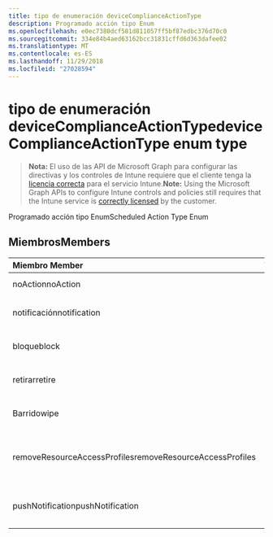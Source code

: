 ```yaml
---
title: tipo de enumeración deviceComplianceActionType
description: Programado acción tipo Enum
ms.openlocfilehash: e0ec7380dcf581d811057ff5bf87edbc376d70c0
ms.sourcegitcommit: 334e84b4aed63162bcc31831cffd6d363dafee02
ms.translationtype: MT
ms.contentlocale: es-ES
ms.lasthandoff: 11/29/2018
ms.locfileid: "27028594"
---
```

# <a name="devicecomplianceactiontype-enum-type"></a><span data-ttu-id="adc59-103">tipo de enumeración deviceComplianceActionType</span><span class="sxs-lookup"><span data-stu-id="adc59-103">deviceComplianceActionType enum type</span></span>

> <span data-ttu-id="adc59-104">**Nota:** El uso de las API de Microsoft Graph para configurar las directivas y los controles de Intune requiere que el cliente tenga la [licencia correcta](https://go.microsoft.com/fwlink/?linkid=839381) para el servicio Intune.</span><span class="sxs-lookup"><span data-stu-id="adc59-104">**Note:** Using the Microsoft Graph APIs to configure Intune controls and policies still requires that the Intune service is [correctly licensed](https://go.microsoft.com/fwlink/?linkid=839381) by the customer.</span></span>

<span data-ttu-id="adc59-105">Programado acción tipo Enum</span><span class="sxs-lookup"><span data-stu-id="adc59-105">Scheduled Action Type Enum</span></span>
## <a name="members"></a><span data-ttu-id="adc59-106">Miembros</span><span class="sxs-lookup"><span data-stu-id="adc59-106">Members</span></span>
|<span data-ttu-id="adc59-107">Miembro	</span><span class="sxs-lookup"><span data-stu-id="adc59-107">Member</span></span>|<span data-ttu-id="adc59-108">Valor</span><span class="sxs-lookup"><span data-stu-id="adc59-108">Value</span></span>|<span data-ttu-id="adc59-109">Descripción</span><span class="sxs-lookup"><span data-stu-id="adc59-109">Description</span></span>|
|:---|:---|:---|
|<span data-ttu-id="adc59-110">noAction</span><span class="sxs-lookup"><span data-stu-id="adc59-110">noAction</span></span>|<span data-ttu-id="adc59-111">0</span><span class="sxs-lookup"><span data-stu-id="adc59-111">0</span></span>|<span data-ttu-id="adc59-112">Ninguna acción</span><span class="sxs-lookup"><span data-stu-id="adc59-112">No Action</span></span>|
|<span data-ttu-id="adc59-113">notificación</span><span class="sxs-lookup"><span data-stu-id="adc59-113">notification</span></span>|<span data-ttu-id="adc59-114">1</span><span class="sxs-lookup"><span data-stu-id="adc59-114">1</span></span>|<span data-ttu-id="adc59-115">Enviar una notificación</span><span class="sxs-lookup"><span data-stu-id="adc59-115">Send Notification</span></span>|
|<span data-ttu-id="adc59-116">bloque</span><span class="sxs-lookup"><span data-stu-id="adc59-116">block</span></span>|<span data-ttu-id="adc59-117">2</span><span class="sxs-lookup"><span data-stu-id="adc59-117">2</span></span>|<span data-ttu-id="adc59-118">Bloquear el dispositivo en AAD</span><span class="sxs-lookup"><span data-stu-id="adc59-118">Block the device in AAD</span></span>|
|<span data-ttu-id="adc59-119">retirar</span><span class="sxs-lookup"><span data-stu-id="adc59-119">retire</span></span>|<span data-ttu-id="adc59-120">3</span><span class="sxs-lookup"><span data-stu-id="adc59-120">3</span></span>|<span data-ttu-id="adc59-121">Retirar el dispositivo</span><span class="sxs-lookup"><span data-stu-id="adc59-121">Retire the device</span></span>|
|<span data-ttu-id="adc59-122">Barrido</span><span class="sxs-lookup"><span data-stu-id="adc59-122">wipe</span></span>|<span data-ttu-id="adc59-123">4</span><span class="sxs-lookup"><span data-stu-id="adc59-123">4</span></span>|<span data-ttu-id="adc59-124">Borrar el dispositivo</span><span class="sxs-lookup"><span data-stu-id="adc59-124">Wipe the device</span></span>|
|<span data-ttu-id="adc59-125">removeResourceAccessProfiles</span><span class="sxs-lookup"><span data-stu-id="adc59-125">removeResourceAccessProfiles</span></span>|<span data-ttu-id="adc59-126">5</span><span class="sxs-lookup"><span data-stu-id="adc59-126">5</span></span>|<span data-ttu-id="adc59-127">Quitar perfiles de acceso a recursos del dispositivo</span><span class="sxs-lookup"><span data-stu-id="adc59-127">Remove Resource Access Profiles from the device</span></span>|
|<span data-ttu-id="adc59-128">pushNotification</span><span class="sxs-lookup"><span data-stu-id="adc59-128">pushNotification</span></span>|<span data-ttu-id="adc59-129">9</span><span class="sxs-lookup"><span data-stu-id="adc59-129">9</span></span>|<span data-ttu-id="adc59-130">Enviar notificación de inserción para dispositivos</span><span class="sxs-lookup"><span data-stu-id="adc59-130">Send push notification to device</span></span>|



